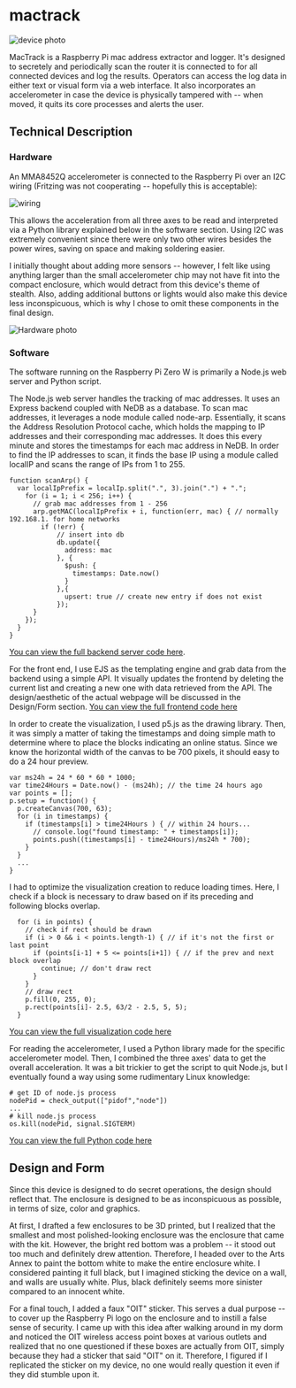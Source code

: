# mactrack

![device photo](https://i.imgur.com/YcGjg9K.png)

MacTrack is a Raspberry Pi mac address extractor and logger. 
It's designed to secretely and periodically scan the router it is connected to for all connected devices and log the results.
Operators can access the log data in either text or visual form via a web interface.
It also incorporates an accelerometer in case the device is physically tampered with -- when moved, it quits its core processes and alerts the user.

## Technical Description
### Hardware
An MMA8452Q accelerometer is connected to the Raspberry Pi over an I2C wiring (Fritzing was not cooperating -- hopefully this is acceptable):

![wiring](https://i.imgur.com/E9DGD1K.png)

This allows the acceleration from all three axes to be read and interpreted via a Python library explained below in the software section. Using I2C was extremely convenient since there were only two other wires besides the power wires, saving on space and making soldering easier.

I initially thought about adding more sensors -- however, I felt like using anything larger than the small accelerometer chip may not have fit into the compact enclosure, which would detract from this device's theme of stealth. Also, adding additional buttons or lights would also make this device less inconspicuous, which is why I chose to omit these components in the final design.

![Hardware photo](https://i.imgur.com/URDrGuc.jpg)

### Software
The software running on the Raspberry Pi Zero W is primarily a Node.js web server and Python script. 

The Node.js web server handles the tracking of mac addresses. It uses an Express backend coupled with NeDB as a database. 
To scan mac addresses, it leverages a node module called node-arp. 
Essentially, it scans the Address Resolution Protocol cache, which holds the mapping to IP addresses and their corresponding mac addresses.
It does this every minute and stores the timestamps for each mac address in NeDB. 
In order to find the IP addresses to scan, it finds the base IP using a module called localIP and scans the range of IPs from 1 to 255.

    function scanArp() {
      var localIpPrefix = localIp.split(".", 3).join(".") + ".";
        for (i = 1; i < 256; i++) {
          // grab mac addresses from 1 - 256
          arp.getMAC(localIpPrefix + i, function(err, mac) { // normally 192.168.1. for home networks
            if (!err) {
                // insert into db
                db.update({
                  address: mac
                }, {
                  $push: {
                    timestamps: Date.now()
                  }
                },{
                  upsert: true // create new entry if does not exist
                });
          }
        });
      }
    }

[You can view the full backend server code here](https://github.com/williamyeny/mactrack/blob/master/index.js).

For the front end, I use EJS as the templating engine and grab data from the backend using a simple API.
It visually updates the frontend by deleting the current list and creating a new one with data retrieved from the API. The design/aesthetic of the actual webpage will be discussed in the Design/Form section.
[You can view the full frontend code here](https://github.com/williamyeny/mactrack/blob/master/public/js/macList.js)

In order to create the visualization, I used p5.js as the drawing library. 
Then, it was simply a matter of taking the timestamps and doing simple math to determine where to place the blocks indicating an online status.
Since we know the horizontal width of the canvas to be 700 pixels, it should easy to do a 24 hour preview.

    var ms24h = 24 * 60 * 60 * 1000;
    var time24Hours = Date.now() - (ms24h); // the time 24 hours ago
    var points = [];
    p.setup = function() {
      p.createCanvas(700, 63);
      for (i in timestamps) {
        if (timestamps[i] > time24Hours ) { // within 24 hours...
          // console.log("found timestamp: " + timestamps[i]);
          points.push((timestamps[i] - time24Hours)/ms24h * 700);
        }
      }
      ...
    }

I had to optimize the visualization creation to reduce loading times. 
Here, I check if a block is necessary to draw based on if its preceding and following blocks overlap.

      for (i in points) {
        // check if rect should be drawn
        if (i > 0 && i < points.length-1) { // if it's not the first or last point
          if (points[i-1] + 5 <= points[i+1]) { // if the prev and next block overlap
            continue; // don't draw rect
          }
        }
        // draw rect
        p.fill(0, 255, 0);
        p.rect(points[i]- 2.5, 63/2 - 2.5, 5, 5);
      }

[You can view the full visualization code here](https://github.com/williamyeny/mactrack/blob/master/public/js/statusGraph.js)

For reading the accelerometer, I used a Python library made for the specific accelerometer model. Then, I combined the three axes' data to get the overall acceleration. It was a bit trickier to get the script to quit Node.js, but I eventually found a way using some rudimentary Linux knowledge:

    # get ID of node.js process
    nodePid = check_output(["pidof","node"])
    ...
    # kill node.js process
    os.kill(nodePid, signal.SIGTERM)

[You can view the full Python code here](https://github.com/williamyeny/mactrack/blob/master/accel.py)

## Design and Form

Since this device is designed to do secret operations, the design should reflect that. The enclosure is designed to be as inconspicuous as possible, in terms of size, color and graphics.

At first, I drafted a few enclosures to be 3D printed, but I realized that the smallest and most polished-looking enclosure was the enclosure that came with the kit. However, the bright red bottom was a problem -- it stood out too much and definitely drew attention. Therefore, I headed over to the Arts Annex to paint the bottom white to make the entire enclosure white. I considered painting it full black, but I imagined sticking the device on a wall, and walls are usually white. Plus, black definitely seems more sinister compared to an innocent white. 

For a final touch, I added a faux "OIT" sticker. This serves a dual purpose -- to cover up the Raspberry Pi logo on the enclosure and to instill a false sense of security. I came up with this idea after walking around in my dorm and noticed the OIT wireless access point boxes at various outlets and realized that no one questioned if these boxes are actually from OIT, simply because they had a sticker that said "OIT" on it. Therefore, I figured if I replicated the sticker on my device, no one would really question it even if they did stumble upon it.





